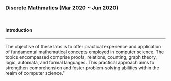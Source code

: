 ### **Discrete Mathmatics** (Mar 2020 ~ Jun 2020)

<br>

#### **Introduction** 

---

The objective of these labs is to offer practical experience and application of fundamental mathematical concepts employed in computer science. The topics encompassed comprise proofs, relations, counting, graph theory, logic, automata, and formal languages. This practical approach aims to strengthen comprehension and foster problem-solving abilities within the realm of computer science."

